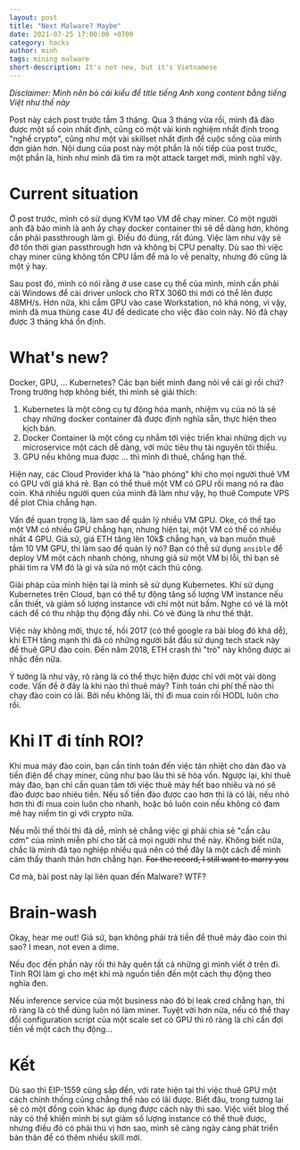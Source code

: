 ```yaml
---
layout: post
title: "Next Malware? Maybe"
date: 2021-07-25 17:00:00 +0700
category: hacks
author: minh
tags: mining malware
short-description: It's not new, but it's Vietnamese
---
```


*Disclaimer: Mình nên bỏ cái kiểu để title tiếng Anh xong content bằng tiếng Việt như thế này*

Post này cách post trước tầm 3 tháng. Qua 3 tháng vừa rồi, mình đã đào được một số coin nhất định, cũng có một vài kinh nghiệm nhất định trong "nghề crypto", cũng như một vài skillset nhất định để cuộc sống của mình đơn giản hơn. Nội dung của post này một phần là nối tiếp của post trước, một phần là, hình như mình đã tìm ra một attack target mới, mình nghĩ vậy.

# Current situation

Ở post trước, mình có sử dụng KVM tạo VM để chạy miner. Có một người anh đã bảo mình là anh ấy chạy docker container thì sẽ dễ dàng hơn, không cần phải passthrough làm gì. Điều đó đúng, rất đúng. Việc làm như vậy sẽ đỡ tốn thời gian passthrough hơn và không bị CPU penalty. Dù sao thì việc chạy miner cũng không tốn CPU lắm để mà lo về penalty, nhưng đó cũng là một ý hay.

Sau post đó, mình có nói rằng ở use case cụ thể của mình, mình cần phải cài Windows để cài driver unlock cho RTX 3060 thì mới có thể lên được 48MH/s. Hơn nữa, khi cắm GPU vào case Workstation, nó khá nóng, vì vậy, mình đã mua thùng case 4U để dedicate cho việc đào coin này. Nó đã chạy được 3 tháng khá ổn định.

# What's new?

Docker, GPU, ... Kubernetes? Các bạn biết mình đang nói về cái gì rồi chứ? Trong trường hợp không biết, thì mình sẽ giải thích:

1. Kubernetes là một công cụ tự động hóa mạnh, nhiệm vụ của nó là sẽ chạy những docker container đã được định nghĩa sẵn, thực hiện theo kịch bản.
2. Docker Container là một công cụ nhắm tới việc triển khai những dịch vụ microservice một cách dễ dàng, với mức tiêu thụ tài nguyên tối thiểu.
3. GPU nếu không mua được ... thì mình đi thuê, chẳng hạn thế. 

Hiện nay, các Cloud Provider khá là "hào phóng" khi cho mọi người thuê VM có GPU với giá khá rẻ. Bạn có thể thuê một VM có GPU rồi mang nó ra đào coin. Khá nhiều người quen của mình đã làm như vậy, họ thuê Compute VPS để plot Chia chẳng hạn.

Vấn đề quan trọng là, làm sao để quản lý nhiều VM GPU. Oke, có thể tạo một VM có nhiều GPU chẳng hạn, nhưng hiện tại, một VM có thể có nhiều nhất 4 GPU. Giả sử, giá ETH tăng lên 10k$ chẳng hạn, và bạn muốn thuê tầm 10 VM GPU, thì làm sao để quản lý nó? Bạn có thể sử dụng `ansible` để deploy VM một cách nhanh chóng, nhưng giả sử một VM bị lỗi, thì bạn sẽ phải tìm ra VM đó là gì và sửa nó một cách thủ công.

Giải pháp của mình hiện tại là mình sẽ sử dụng Kubernetes. Khi sử dụng Kubernetes trên Cloud, bạn có thể tự động tăng số lượng VM instance nếu cần thiết, và giảm số lượng instance với chỉ một nút bấm. Nghe có vẻ là một cách để có thu nhập thụ động đấy nhỉ. Có vẻ đúng là như thế thật.

Việc này không mới, thực tế, hồi 2017 (có thể google ra bài blog đó khá dễ), khi ETH tăng mạnh thì đã có những người bắt đầu sử dụng tech stack này để thuê GPU đào coin. Đến năm 2018, ETH crash thì "trò" này không được ai nhắc đến nữa.

Ý tưởng là như vậy, rõ ràng là có thể thực hiện được chỉ với một vài dòng code. Vấn đề ở đây là khi nào thì thuê máy? Tính toán chi phí thế nào thì chạy đào coin có lãi. Bởi nếu không lãi, thì đi mua coin rồi HODL luôn cho rồi.

# Khi IT đi tính ROI?

Khi mua máy đào coin, bạn cần tính toán đến việc tản nhiệt cho dàn đào và tiền điện để chạy miner, cũng như bao lâu thì sẽ hòa vốn. Ngược lại, khi thuê máy đào, bạn chỉ cần quan tâm tới việc thuê máy hết bao nhiêu và nó sẽ đào được bao nhiêu tiền. Nếu số tiền đào được cao hơn thì là có lãi, nếu nhỏ hơn thì đi mua coin luôn cho nhanh, hoặc bỏ luôn coin nếu không có đam mê hay niềm tin gì với crypto nữa.

Nếu mỗi thế thôi thì đã dễ, mình sẽ chẳng việc gì phải chia sẻ "cần câu cơm" của mình miễn phí cho tất cả mọi người như thế này. Không biết nữa, chắc là mình đã tạo nghiệp nhiều quá nên có thể đây là một cách để mình cảm thấy thanh thản hơn chẳng hạn. ~~For the record, I still want to marry you~~

Cơ mà, bài post này lại liên quan đến Malware? WTF?

# Brain-wash

Okay, hear me out! Giả sử, bạn không phải trả tiền để thuê máy đào coin thì sao? I mean, not even a dime.

Nếu đọc đến phần này rồi thì hãy quên tất cả những gì mình viết ở trên đi. Tính ROI làm gì cho mệt khi mà nguồn tiền đến một cách thụ động theo nghĩa đen. 

Nếu inference service của một business nào đó bị leak cred chẳng hạn, thì rõ ràng là có thể dùng luôn nó làm miner. Tuyệt vời hơn nữa, nếu có thể thay đổi configuration script của một scale set có GPU thì rõ ràng là chỉ cần đợi tiền về một cách thụ động...

# Kết

Dù sao thì EIP-1559 cũng sắp đến, với rate hiện tại thì việc thuê GPU một cách chính thống cũng chẳng thể nào có lãi được. Biết đâu, trong tương lai sẽ có một đồng coin khác áp dụng được cách này thì sao. Việc viết blog thế này có thể khiến mình bị sụt giảm số lượng instance có thể thuê được, nhưng điều đó có phải thú vị hơn sao, mình sẽ càng ngày càng phát triển bản thân để có thêm nhiều skill mới.
